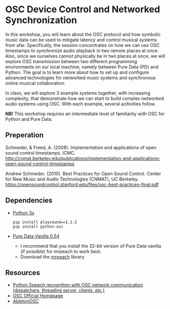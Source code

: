 # OSC Device Control and Networked Synchronization

In this workshop, you will learn about the OSC protocol and how symbolic music data can be used to mitigate latency and control musical systems from afar. Specifically, the session concentrates on how we can use OSC timestamps to synchronize audio playback in two remote places at once. Also, since we ourselves cannot physically be in two places at once, we will explore OSC transmission between two different programming environments on our local machine, namely between Pure Data (PD) and Python. The goal is to learn more about how to set up and configure advanced technologies for networked music systems and synchronous online musical collaboration.

In class, we will explore 3 example systems together, with increasing complexity, that demonstrate how we can start to build complex networked audio systems using OSC. With each example, several acitivities follow.

**NB!** This workshop requires an intermediate level of familiarity with OSC for Python and Pure Data.

## Preperation

Schmeder, & Freed, A. (2008). Implementation and applications of open sound control timestamps. ICMC. http://cnmat.berkeley.edu/publications/implementation-and-applications-open-sound-control-timestamps

Andrew Schmeder. (2010). Best Practices for Open Sound Control. Center for New Music and Audio Technologies (CNMAT), UC Berkeley. https://opensoundcontrol.stanford.edu/files/osc-best-practices-final.pdf

## Dependencies

- [ Python 3x](https://www.python.org/downloads/)

  ```
  pip install playsound==1.2.2
  pip install python-osc
  ```

- [Pure Data Vanilla 0.54](https://puredata.info/downloads/pure-data)
  - I recommend that you install the 32-bit version of Pure Data vanilla (if possible) for mrpeach to work best.
  - Download the [mrpeach](https://github.com/pd-externals/mrpeach) library

## Resources

- [Python Speech recognition with OSC network communication (dispatchers, threading server, clients, etc.)](https://www.youtube.com/watch?v=T3jd-894Ar4)
- [OSC Official Homepage](https://opensoundcontrol.stanford.edu/index.html)
- [AbletonOSC](https://github.com/ideoforms/AbletonOSC)
